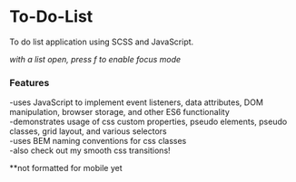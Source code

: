 # To-Do-List
To do list application using SCSS and JavaScript. 

*with a list open, press f to enable focus mode*  
  
### Features
  
-uses JavaScript to implement event listeners, data attributes, DOM manipulation, browser storage, and other ES6 functionality  
-demonstrates usage of css custom properties, pseudo elements, pseudo classes, grid layout, and various selectors  
-uses BEM naming conventions for css classes  
-also check out my smooth css transitions!  
  
  
**not formatted for mobile yet  
